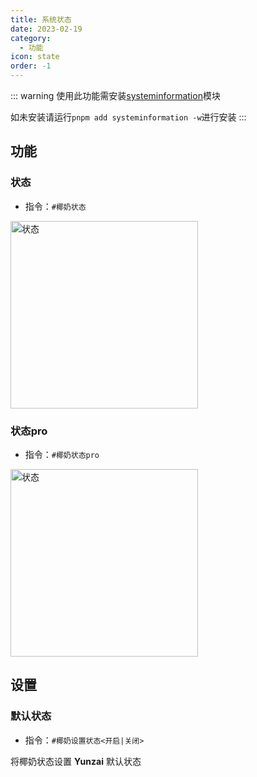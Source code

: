 ```yaml
---
title: 系统状态
date: 2023-02-19
category:
  - 功能
icon: state
order: -1
---
```

::: warning
使用此功能需安装[systeminformation](https://github.com/sebhildebrandt/systeminformation)模块

如未安装请运行`pnpm add systeminformation -w`进行安装
:::
## 功能

### 状态
- 指令：`#椰奶状态`

<img :src="$withBase('/img/状态.jpg')" alt="状态" width = "300" />

### 状态pro
- 指令：`#椰奶状态pro`

<img :src="$withBase('/img/状态pro.jpg')" alt="状态" width = "300" />


## 设置

### 默认状态
- 指令：`#椰奶设置状态<开启|关闭>`

将椰奶状态设置 **Yunzai** 默认状态